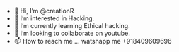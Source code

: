 - 👋 Hi, I’m @creationR
- 👀 I’m interested in Hacking. 
- 🌱 I’m currently learning Ethical hacking.
- 💞️ I’m looking to collaborate on youtube.
- 📫 How to reach me ... watshapp me +918409609696

<!---
creationR/creationR is a ✨ special ✨ repository because its `README.md` (this file) appears on your GitHub profile.
You can click the Preview link to take a look at your changes.
--->
